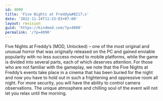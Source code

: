 ```yaml
---
id: 4090
title: 'Five Nights at Freddy&#8217;s'
date: '2022-11-24T11:33:03+07:00'
layout: revision
guid: 'https://kindmod.com/?p=4090'
permalink: '/?p=4090'
---
```


Five Nights at Freddy’s (MOD, Unlocked) – one of the most original and unusual horror that was originally released on the PC and gained enviable popularity with no less success moved to mobile platforms, while the game is divided into several parts, each of which deserves attention. For those who are not familiar with the gameplay, we note that the Five Nights at Freddy’s events take place in a cinema that has been buried for the night and now you have to hold out in such a frightening and oppressive room all night. For more security, you will have the ability to control camera observations. The unique atmosphere and chilling soul of the event will not let you relax until the morning.
